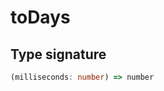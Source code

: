 # toDays

## Type signature

<!-- prettier-ignore-start -->
```typescript
(milliseconds: number) => number
```
<!-- prettier-ignore-end -->
